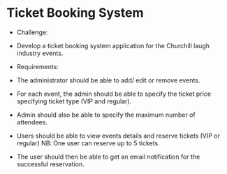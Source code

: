 # Ticket Booking System

  +  Challenge: 
   +  Develop a ticket booking system application for the Churchill laugh industry events.

  +  Requirements:
   +  The administrator should be able to add/ edit or remove events.
   +  For each event, the admin should be able to specify the ticket price specifying ticket type (VIP and regular).
   +  Admin should also be able to specify the maximum number of attendees. 
   +  Users should be able to view events details and reserve tickets (VIP or regular) NB: One user can reserve up to 5 tickets.
   +  The user should then be able to get an email notification for the successful reservation.


  